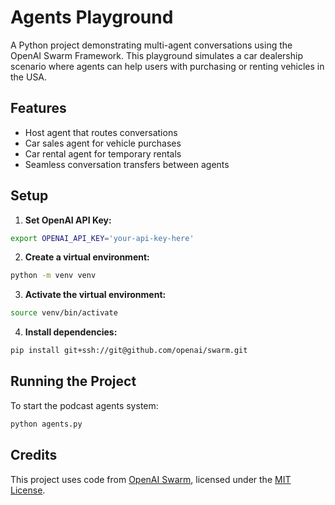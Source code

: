 # Agents Playground

A Python project demonstrating multi-agent conversations using the OpenAI Swarm Framework. This playground simulates a car dealership scenario where agents can help users with purchasing or renting vehicles in the USA.

## Features
- Host agent that routes conversations
- Car sales agent for vehicle purchases
- Car rental agent for temporary rentals
- Seamless conversation transfers between agents

## Setup

1. **Set OpenAI API Key:**

```bash
export OPENAI_API_KEY='your-api-key-here'
```

2. **Create a virtual environment:**

```bash
python -m venv venv
```

3. **Activate the virtual environment:**

```bash
source venv/bin/activate
```

4. **Install dependencies:**

```bash
pip install git+ssh://git@github.com/openai/swarm.git
```

## Running the Project

To start the podcast agents system:

```bash
python agents.py
```   

## Credits

This project uses code from [OpenAI Swarm](https://github.com/openai/swarm), licensed under the [MIT License](LICENSE).